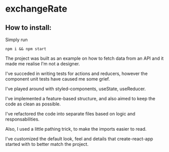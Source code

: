 # exchangeRate 

## How to install:

Simply run 

```
npm i && npm start
```

The project was built as an example on how to fetch data from an API and it made me realise I'm not a designer. 

I've succeded in writing tests for actions and reducers, however the component unit tests have caused me some grief.

I've played around with styled-components, useState, useReducer.

I've implemented a feature-based structure, and also aimed to keep the code as clean as possible. 

I've refactored the code into separate files based on logic and responsabilities. 

Also, I used a little pathing trick, to make the imports easier to read.

I've customized the default look, feel and details that create-react-app started with to better match the project.
